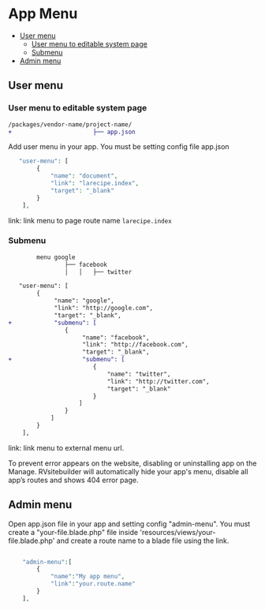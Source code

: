 # App Menu

- [User menu](#user-menu)
  - [User menu to editable system page](#user-menu-to-editable-system-page)
  - [Submenu](#submenu)
- [Admin menu](#admin-menu)

## User menu

<!-- ### User menu to non-editable system page -->

### User menu to editable system page

```diff
/packages/vendor-name/project-name/
+                       ├── app.json

```

Add user menu in your app. You must be setting config file app.json

```php
   "user-menu": [
        {
            "name": "document",
            "link": "larecipe.index",
            "target": "_blank"
        }
    ],
```

link: link menu to page route name `larecipe.index`

### Submenu

```php
        menu google
                ├── facebook
                │   │   ├── twitter
```

```diff
   "user-menu": [
        {
             "name": "google",
             "link": "http://google.com",
             "target": "_blank",
+            "submenu": [
                {
                     "name": "facebook",
                     "link": "http://facebook.com",
                     "target": "_blank",
+                    "submenu": [
                        {
                            "name": "twitter",
                            "link": "http://twitter.com",
                            "target": "_blank"
                        }
                    ]
                }
            ]
        }
    ],
```

link: link menu to external menu url.

To prevent error appears on the website, disabling or uninstalling app on the Manage. RVsitebuilder will automatically hide your app's menu, disable all app’s routes and shows 404 error page.

## Admin menu

Open app.json file in your app and setting config "admin-menu". You must create a "your-file.blade.php" file inside 'resources/views/your-file.blade.php' and create a route name to a blade file using the link.

```php

    "admin-menu":[
        {
            "name":"My app menu",
            "link":"your.route.name"
        }
    ],

```
